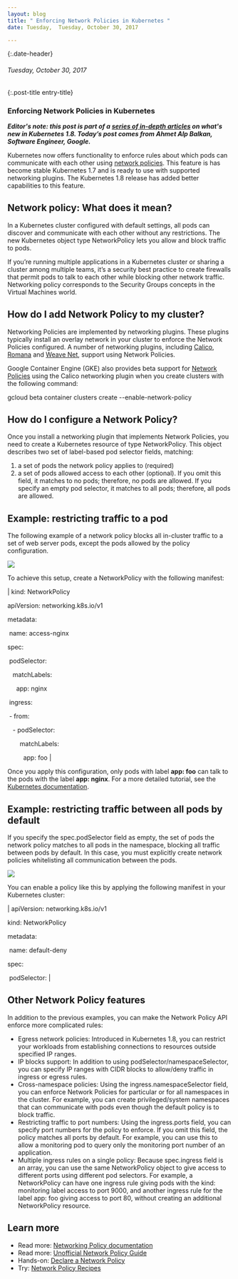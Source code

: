 ```yaml
---
layout: blog
title: " Enforcing Network Policies in Kubernetes " 
date: Tuesday,  Tuesday, October 30, 2017 

---
```

{:.date-header}
###### Tuesday, October 30, 2017 

{:.post-title entry-title}
### Enforcing Network Policies in Kubernetes 

_**Editor's note: this post is part of a [series of in-depth articles](http://blog.kubernetes.io/2017/10/five-days-of-kubernetes-18.html) on what's new in Kubernetes 1.8. Today’s post comes from Ahmet Alp Balkan, Software Engineer, Google.**_  

  

Kubernetes now offers functionality to enforce rules about which pods can communicate with each other using [network policies](https://kubernetes.io/docs/concepts/services-networking/network-policies/). This feature is has become stable Kubernetes 1.7 and is ready to use with supported networking plugins. The Kubernetes 1.8 release has added better capabilities to this feature.
  

## Network policy: What does it mean?
In a Kubernetes cluster configured with default settings, all pods can discover and communicate with each other without any restrictions. The new Kubernetes object type NetworkPolicy lets you allow and block traffic to pods.  
  
If you’re running multiple applications in a Kubernetes cluster or sharing a cluster among multiple teams, it’s a security best practice to create firewalls that permit pods to talk to each other while blocking other network traffic. Networking policy corresponds to the Security Groups concepts in the Virtual Machines world.

  

## How do I add Network Policy to my cluster?
Networking Policies are implemented by networking plugins. These plugins typically install an overlay network in your cluster to enforce the Network Policies configured. A number of networking plugins, including [Calico](https://kubernetes.io/docs/tasks/configure-pod-container/calico-network-policy/), [Romana](https://kubernetes.io/docs/tasks/configure-pod-container/romana-network-policy/) and [Weave Net](https://kubernetes.io/docs/tasks/configure-pod-container/weave-network-policy/), support using Network Policies.  
  
Google Container Engine (GKE) also provides beta support for [Network Policies](https://cloud.google.com/container-engine/docs/network-policy) using the Calico networking plugin when you create clusters with the following command:  
  
gcloud beta container clusters create --enable-network-policy  

##   

## How do I configure a Network Policy?
Once you install a networking plugin that implements Network Policies, you need to create a Kubernetes resource of type NetworkPolicy. This object describes two set of label-based pod selector fields, matching:  

1. a set of pods the network policy applies to (required)
2. a set of pods allowed access to each other (optional). If you omit this field, it matches to no pods; therefore, no pods are allowed. If you specify an empty pod selector, it matches to all pods; therefore, all pods are allowed.

## Example: restricting traffic to a pod
The following example of a network policy blocks all in-cluster traffic to a set of web server pods, except the pods allowed by the policy configuration.   
  
 ![](https://lh4.googleusercontent.com/e8JzhKYICOzh44sHcedjt4IRRpw2zpFNbJ2UY83fBdWYCIvFVSlHJNmIwLzIHVxrScc2eNCyv37mm903TVT9VkMuHPxe_5Hk8CvJTqGsSK7WtEDCbn1Q25S-o_kHcEiKUUl1NV9g)
  

To achieve this setup, create a NetworkPolicy with the following manifest:  
  

| 
kind: NetworkPolicy

apiVersion: networking.k8s.io/v1

metadata:

 &nbsp;name: access-nginx

spec:

 &nbsp;podSelector:

 &nbsp;&nbsp;&nbsp;matchLabels:

 &nbsp;&nbsp;&nbsp;&nbsp;&nbsp;app: nginx

 &nbsp;ingress:

 &nbsp;- from:

 &nbsp;&nbsp;&nbsp;- podSelector:

 &nbsp;&nbsp;&nbsp;&nbsp;&nbsp;&nbsp;&nbsp;matchLabels:

 &nbsp;&nbsp;&nbsp;&nbsp;&nbsp;&nbsp;&nbsp;&nbsp;&nbsp;app: foo
 |

  
Once you apply this configuration, only pods with label **app: foo** can talk to the pods with the label **app: nginx**. For a more detailed tutorial, see the [Kubernetes documentation](https://kubernetes.io/docs/tasks/administer-cluster/declare-network-policy/).  
  

## Example: restricting traffic between all pods by default
If you specify the spec.podSelector field as empty, the set of pods the network policy matches to all pods in the namespace, blocking all traffic between pods by default. In this case, you must explicitly create network policies whitelisting all communication between the pods.  
  
 ![](https://lh6.googleusercontent.com/FYmu74F7fW7DabtzBd6PULsgzKz0WmCli2Sw0SW8zVr0U7m-P6eGvov0mZGv9ngxncGXJmPxzapL3yQXXSBKTHsI8zw5kh-2hqzK6fW7YuqU6X5ofb5ilbis2KUJ2HvF3IHXsMcK)  
  
You can enable a policy like this by applying the following manifest in your Kubernetes cluster:  
  

| 
apiVersion: networking.k8s.io/v1

kind: NetworkPolicy

metadata:

 &nbsp;name: default-deny

spec:

 &nbsp;podSelector:
 |

  

## Other Network Policy features
In addition to the previous examples, you can make the Network Policy API enforce more complicated rules:

  

- Egress network policies: Introduced in Kubernetes 1.8, you can restrict your workloads from establishing connections to resources outside specified IP ranges.
- IP blocks support: In addition to using podSelector/namespaceSelector, you can specify IP ranges with CIDR blocks to allow/deny traffic in ingress or egress rules.
- Cross-namespace policies: Using the ingress.namespaceSelector field, you can enforce Network Policies for particular or for all namespaces in the cluster. For example, you can create privileged/system namespaces that can communicate with pods even though the default policy is to block traffic.
- Restricting traffic to port numbers: Using the ingress.ports field, you can specify port numbers for the policy to enforce. If you omit this field, the policy matches all ports by default. For example, you can use this to allow a monitoring pod to query only the monitoring port number of an application.
- Multiple ingress rules on a single policy: Because spec.ingress field is an array, you can use the same NetworkPolicy object to give access to different ports using different pod selectors. For example, a NetworkPolicy can have one ingress rule giving pods with the kind: monitoring label access to port 9000, and another ingress rule for the label app: foo giving access to port 80, without creating an additional NetworkPolicy resource.

## Learn more

- Read more: [Networking Policy documentation](https://kubernetes.io/docs/concepts/services-networking/network-policies/)
- Read more: [Unofficial Network Policy Guide](https://ahmet.im/blog/kubernetes-network-policy/)
- Hands-on: [Declare a Network Policy](https://kubernetes.io/docs/tasks/administer-cluster/declare-network-policy/)
- Try: [Network Policy Recipes](https://github.com/ahmetb/kubernetes-networkpolicy-tutorial)

